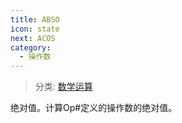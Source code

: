 ```yaml
---
title: ABSO
icon: state
next: ACOS
category:
  - 操作数
---
```


> 分类: [数学运算](/hb/operands/136/899/  "Zemax 操作数 数学运算")

绝对值。计算Op#定义的操作数的绝对值。